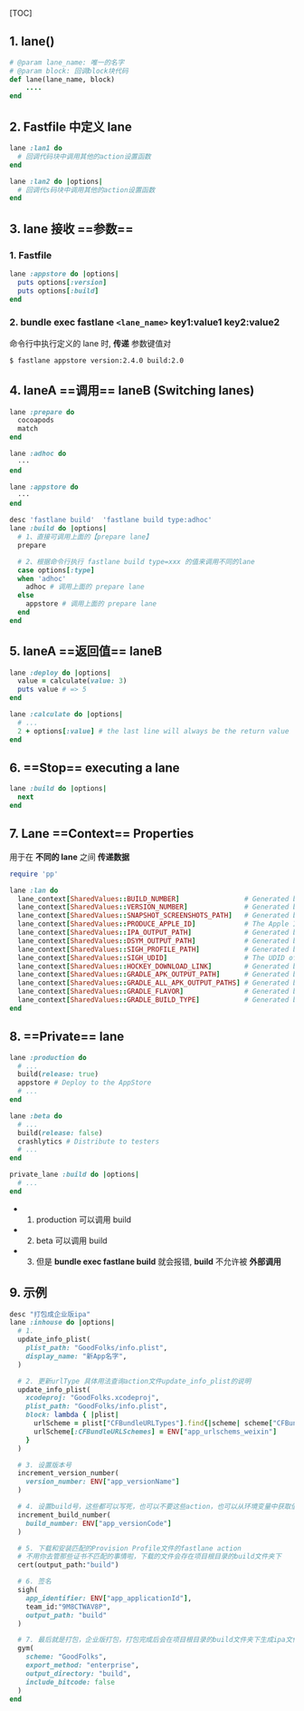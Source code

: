 [TOC]



## 1. lane()

```ruby
# @param lane_name: 唯一的名字
# @param block: 回调block块代码
def lane(lane_name, block)
	....
end
```



## 2. Fastfile 中定义 lane

```ruby
lane :lan1 do
  # 回调代码块中调用其他的action设置函数
end

lane :lan2 do |options|
  # 回调代s码块中调用其他的action设置函数
end
```



## 3. lane 接收 ==参数==

### 1. Fastfile

```ruby
lane :appstore do |options|
  puts options[:version]
  puts options[:build]
end
```

### 2. bundle exec fastlane `<lane_name>` key1:value1 key2:value2

命令行中执行定义的 lane 时, **传递** 参数键值对

```
$ fastlane appstore version:2.4.0 build:2.0
```



## 4. laneA ==调用== laneB (Switching lanes)

```ruby
lane :prepare do
  cocoapods
  match
end

lane :adhoc do
  ···
end

lane :appstore do
  ···
end

desc 'fastlane build'  'fastlane build type:adhoc'
lane :build do |options|
  # 1、直接可调用上面的【prepare lane】
  prepare

  # 2、根据命令行执行 fastlane build type=xxx 的值来调用不同的lane
  case options[:type]
  when 'adhoc'
    adhoc # 调用上面的 prepare lane
  else
    appstore # 调用上面的 prepare lane
  end
end
```



## 5. laneA ==返回值== laneB

```ruby
lane :deploy do |options|
  value = calculate(value: 3)
  puts value # => 5
end

lane :calculate do |options|
  # ...
  2 + options[:value] # the last line will always be the return value
end
```



## 6. ==Stop== executing a lane

```ruby
lane :build do |options|
  next
end
```



## 7. Lane ==Context== Properties

用于在 **不同的 lane** 之间 **传递数据**

```ruby
require 'pp'

lane :lan do
  lane_context[SharedValues::BUILD_NUMBER]                # Generated by `increment_build_number`
  lane_context[SharedValues::VERSION_NUMBER]              # Generated by `increment_version_number`
  lane_context[SharedValues::SNAPSHOT_SCREENSHOTS_PATH]   # Generated by _snapshot_
  lane_context[SharedValues::PRODUCE_APPLE_ID]            # The Apple ID of the newly created app
  lane_context[SharedValues::IPA_OUTPUT_PATH]             # Generated by _gym_
  lane_context[SharedValues::DSYM_OUTPUT_PATH]            # Generated by _gym_
  lane_context[SharedValues::SIGH_PROFILE_PATH]           # Generated by _sigh_
  lane_context[SharedValues::SIGH_UDID]                   # The UDID of the generated provisioning profile
  lane_context[SharedValues::HOCKEY_DOWNLOAD_LINK]        # Generated by `hockey`
  lane_context[SharedValues::GRADLE_APK_OUTPUT_PATH]      # Generated by `gradle`
  lane_context[SharedValues::GRADLE_ALL_APK_OUTPUT_PATHS] # Generated by `gradle`
  lane_context[SharedValues::GRADLE_FLAVOR]               # Generated by `gradle`
  lane_context[SharedValues::GRADLE_BUILD_TYPE]           # Generated by `gradle`
end
```



## 8. ==Private== lane

```ruby
lane :production do
  # ...
  build(release: true)
  appstore # Deploy to the AppStore
  # ...
end

lane :beta do
  # ...
  build(release: false)
  crashlytics # Distribute to testers
  # ...
end

private_lane :build do |options|
  # ...
end
```

- 1) production 可以调用 build
- 2) beta 可以调用 build
- 3) 但是 **bundle exec fastlane build** 就会报错, **build** 不允许被 **外部调用**



## 9. 示例

```ruby
desc "打包成企业版ipa"
lane :inhouse do |options|
  # 1.
  update_info_plist(
    plist_path: "GoodFolks/info.plist",
    display_name: "新App名字",
  )

  # 2. 更新urlType 具体用法查询action文件update_info_plist的说明
  update_info_plist(
    xcodeproj: "GoodFolks.xcodeproj",
    plist_path: "GoodFolks/info.plist",
    block: lambda { |plist|
      urlScheme = plist["CFBundleURLTypes"].find{|scheme| scheme["CFBundleURLName"] == "weixin"}
      urlScheme[:CFBundleURLSchemes] = ENV["app_urlschems_weixin"]
    }
  )

  # 3. 设置版本号
  increment_version_number(
    version_number: ENV["app_versionName"]
  )

  # 4. 设置build号，这些都可以写死，也可以不要这些action，也可以从环境变量中获取值
  increment_build_number(
    build_number: ENV["app_versionCode"]
  )

  # 5. 下载和安装匹配的Provision Profile文件的fastlane action
  # 不用你去管那些证书不匹配的事情啦，下载的文件会存在项目根目录的build文件夹下
  cert(output_path:"build")

  # 6. 签名
  sigh(
    app_identifier: ENV["app_applicationId"],
    team_id:"9M8CTWAV8P",
    output_path: "build"
  )

  # 7. 最后就是打包，企业版打包，打包完成后会在项目根目录的build文件夹下生成ipa文件
  gym(
    scheme: "GoodFolks",
    export_method: "enterprise",
    output_directory: "build",
    include_bitcode: false
  )
end
```

